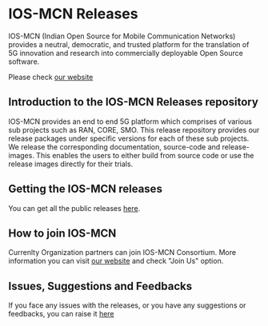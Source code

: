 # IOS-MCN Releases
IOS-MCN (Indian Open Source for Mobile Communication Networks) provides a neutral, democratic, and trusted platform for the translation of 5G innovation and research into commercially deployable Open Source software.

Please check [our website](https://ios-mcn.org/)

## Introduction to the IOS-MCN Releases repository
IOS-MCN provides an end to end 5G platform which comprises of various sub projects such as RAN, CORE, SMO. This release repository provides our release packages under specific versions for each of these sub projects. We release the corresponding documentation, source-code and release-images. This enables the users to either build from source code or use the release images directly for their trials.

## Getting the IOS-MCN releases
You can get all the public releases [here](https://github.com/ios-mcn/ios-mcn-releases/releases).

## How to join IOS-MCN
Currenlty Organization partners can join IOS-MCN Consortium. More information you can visit [our website](https://ios-mcn.org/) and check "Join Us" option.

## Issues, Suggestions and Feedbacks
If you face any issues with the releases, or you have any suggestions or feedbacks, you can raise it [here](https://github.com/ios-mcn/ios-mcn-releases/issues)



